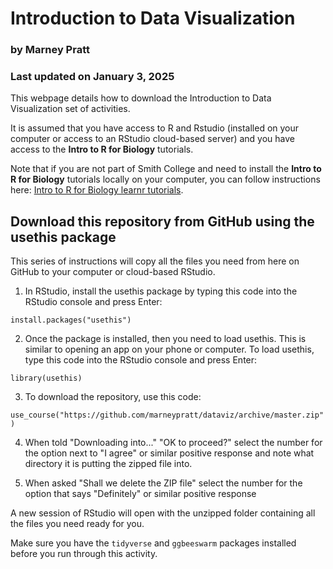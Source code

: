# Introduction to Data Visualization

### by Marney Pratt

### Last updated on January 3, 2025

This webpage details how to download the Introduction to Data Visualization set of activities.

It is assumed that you have access to R and Rstudio (installed on your computer or access to an RStudio cloud-based server) and you have access to the **Intro to R for Biology** tutorials.

Note that if you are not part of Smith College and need to install the **Intro to R for Biology** tutorials locally on your computer, you can follow instructions here: [Intro to R for Biology learnr tutorials](https://github.com/marneypratt/r4bio).

## Download this repository from GitHub using the usethis package

This series of instructions will copy all the files you need from here on GitHub to your computer or cloud-based RStudio.

1.  In RStudio, install the usethis package by typing this code into the RStudio console and press Enter:

`install.packages("usethis")`

2.  Once the package is installed, then you need to load usethis. This is similar to opening an app on your phone or computer. To load usethis, type this code into the RStudio console and press Enter:

`library(usethis)`

3.  To download the repository, use this code:

`use_course("https://github.com/marneypratt/dataviz/archive/master.zip")`

4.  When told "Downloading into..." "OK to proceed?" select the number for the option next to "I agree" or similar positive response and note what directory it is putting the zipped file into.

5.  When asked "Shall we delete the ZIP file" select the number for the option that says "Definitely" or similar positive response

A new session of RStudio will open with the unzipped folder containing all the files you need ready for you.

Make sure you have the `tidyverse` and `ggbeeswarm` packages installed before you run through this activity.
